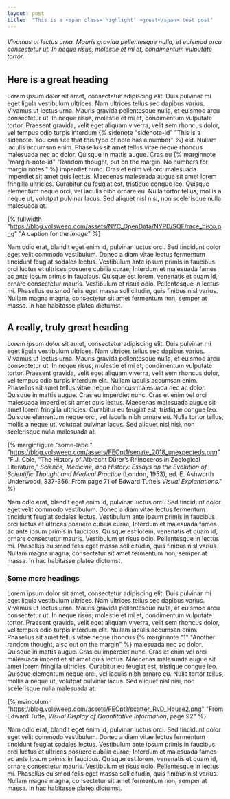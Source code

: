 ```yaml
---
layout: post
title:  "This is a <span class='highlight' >great</span> test post"
---
```


###### Vivamus ut lectus urna. Mauris gravida pellentesque nulla, et euismod arcu consectetur ut. In neque risus, molestie et mi et, <span class="highlight">condimentum vulputate</span> tortor. <!--more-->

## Here is a <span class="highlight">great</span> heading

Lorem ipsum dolor sit amet, consectetur adipiscing elit. Duis pulvinar mi eget ligula vestibulum ultrices. Nam ultrices tellus sed dapibus varius. Vivamus ut lectus urna. Mauris gravida pellentesque nulla, et euismod arcu consectetur ut. In neque risus, molestie et mi et, condimentum vulputate tortor. Praesent gravida, velit eget aliquam viverra, velit sem rhoncus dolor, vel tempus odio turpis interdum {% sidenote "sidenote-id" "This is a sidenote. You can see that <span class="highlight">this type of note</span> has a number" %} elit. Nullam iaculis accumsan enim. Phasellus sit amet tellus vitae neque rhoncus malesuada nec ac dolor. Quisque in mattis augue. Cras eu {% marginnote "margin-note-id" "Random thought, out on the margin. No numbers for margin notes." %} imperdiet nunc. Cras et enim vel orci malesuada imperdiet sit amet quis lectus. Maecenas malesuada augue sit amet lorem fringilla ultricies. Curabitur eu feugiat est, tristique congue leo. Quisque elementum neque orci, vel iaculis nibh ornare eu. Nulla tortor tellus, mollis a neque ut, volutpat pulvinar lacus. Sed aliquet nisl nisi, non scelerisque nulla malesuada at.

{% fullwidth "https://blog.volsweep.com/assets/NYC_OpenData/NYPD/SQF/race_histo.png" "A caption for the *image*" %}

Nam odio erat, blandit eget enim id, pulvinar luctus orci. Sed tincidunt dolor eget velit commodo vestibulum. Donec a diam vitae lectus fermentum tincidunt feugiat sodales lectus. Vestibulum ante ipsum primis in faucibus orci luctus et ultrices posuere cubilia curae; Interdum et malesuada fames ac ante ipsum primis in faucibus. Quisque est lorem, venenatis et quam id, ornare consectetur mauris. Vestibulum et risus odio. Pellentesque in lectus mi. Phasellus euismod felis eget massa sollicitudin, quis finibus nisl varius. Nullam magna magna, consectetur sit amet fermentum non, semper at massa. In hac habitasse platea dictumst.

## A really, truly <span class="highlight">great</span> heading

Lorem ipsum dolor sit amet, consectetur adipiscing elit. Duis pulvinar mi eget ligula vestibulum ultrices. Nam ultrices tellus sed dapibus varius. Vivamus ut lectus urna. Mauris gravida pellentesque nulla, et euismod arcu consectetur ut. In neque risus, molestie et mi et, condimentum vulputate tortor. Praesent gravida, velit eget aliquam viverra, velit sem rhoncus dolor, vel tempus <span class="highlight">odio turpis</span> interdum elit. Nullam iaculis accumsan enim. Phasellus sit amet tellus vitae neque rhoncus malesuada nec ac dolor. Quisque in mattis augue. Cras eu imperdiet nunc. Cras et enim vel orci malesuada imperdiet sit amet quis lectus. Maecenas malesuada augue sit amet lorem fringilla ultricies. Curabitur eu feugiat est, tristique congue leo. Quisque elementum neque orci, vel iaculis nibh ornare eu. Nulla tortor tellus, mollis a neque ut, volutpat pulvinar lacus. Sed aliquet nisl nisi, non scelerisque nulla malesuada at.

{% marginfigure "some-label" "https://blog.volsweep.com/assets/FECpt1/senate_2018_unexpecteds.png" "F.J. Cole, “The History of Albrecht Dürer’s Rhinoceros in Zoological Literature,” *Science, Medicine, and History: Essays on the Evolution of Scientific Thought and Medical Practice* (London, 1953), ed. E. Ashworth Underwood, 337-356. From page 71 of Edward Tufte’s *Visual Explanations*." %}

Nam odio erat, blandit eget enim id, pulvinar luctus orci. Sed tincidunt dolor eget velit commodo vestibulum. Donec a diam vitae lectus fermentum tincidunt feugiat sodales lectus. Vestibulum ante ipsum primis in faucibus orci luctus et ultrices posuere cubilia curae; Interdum et malesuada fames ac ante ipsum primis in faucibus. Quisque est lorem, venenatis et quam id, ornare consectetur mauris. Vestibulum et risus odio. Pellentesque in lectus mi. Phasellus euismod felis eget massa sollicitudin, quis finibus nisl varius. Nullam magna magna, consectetur sit amet fermentum non, semper at massa. In hac habitasse platea dictumst.

### Some more headings

Lorem ipsum dolor sit amet, consectetur adipiscing elit. Duis pulvinar mi eget ligula vestibulum ultrices. Nam ultrices tellus sed dapibus varius. Vivamus ut lectus urna. Mauris gravida pellentesque nulla, et euismod arcu consectetur ut. In neque risus, molestie et mi et, condimentum vulputate tortor. Praesent gravida, velit eget aliquam viverra, velit sem rhoncus dolor, vel tempus odio turpis interdum elit. Nullam iaculis accumsan enim. Phasellus sit amet tellus vitae neque rhoncus {% marginnote "1" "Another <span class="highlight">random</span> thought, also out on the margin" %} malesuada nec ac dolor. Quisque in mattis augue. Cras eu imperdiet nunc. Cras et enim vel orci malesuada imperdiet sit amet quis lectus. Maecenas malesuada augue sit amet lorem fringilla ultricies. Curabitur eu feugiat est, tristique congue leo. Quisque elementum neque orci, vel iaculis nibh ornare eu. Nulla tortor tellus, mollis a neque ut, volutpat pulvinar lacus. Sed aliquet nisl nisi, non scelerisque nulla malesuada at.

{% maincolumn "https://blog.volsweep.com/assets/FECpt1/scatter_RvD_House2.png" "From Edward Tufte, *Visual Display of Quantitative Information*, page 92" %}

Nam odio erat, blandit eget enim id, pulvinar luctus orci. Sed tincidunt dolor eget velit commodo vestibulum. Donec a diam vitae lectus fermentum tincidunt feugiat sodales lectus. Vestibulum ante ipsum primis in faucibus orci luctus et ultrices posuere cubilia curae; Interdum et malesuada fames ac ante ipsum primis in faucibus. Quisque est lorem, venenatis et quam id, ornare consectetur mauris. Vestibulum et risus odio. Pellentesque in lectus mi. Phasellus euismod felis eget massa sollicitudin, quis finibus nisl varius. Nullam magna magna, consectetur sit amet fermentum non, semper at massa. In hac habitasse platea dictumst.
